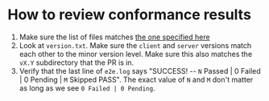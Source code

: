 # How to review conformance results

  1. Make sure the list of files matches [the one specified here](https://github.com/cncf/k8s-conformance/blob/master/instructions.md#contents-of-the-pr)
  2. Look at `version.txt`.  Make sure the `client` and `server` versions match each other to the minor version level.  Make sure this also matches the `vX.Y` subdirectory that the PR is in.
  3. Verify that the last line of `e2e.log` says "SUCCESS! -- `N` Passed | 0 Failed | 0 Pending | `M` Skipped PASS".  The exact value of `N` and `M` don't matter as long as we see `0 Failed | 0 Pending`.
